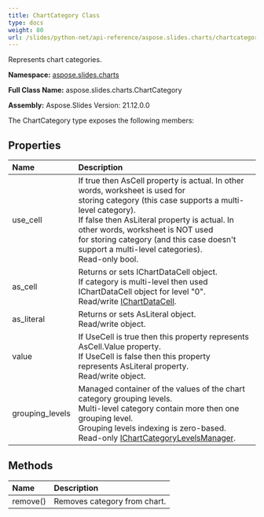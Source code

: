 ```yaml
---
title: ChartCategory Class
type: docs
weight: 80
url: /slides/python-net/api-reference/aspose.slides.charts/chartcategory/
---
```


Represents chart categories.

**Namespace:** [aspose.slides.charts](/slides/python-net/api-reference/aspose.slides.charts/)

**Full Class Name:** aspose.slides.charts.ChartCategory

**Assembly:**  Aspose.Slides Version: 21.12.0.0

The ChartCategory type exposes the following members:
## **Properties**
|**Name**|**Description**|
| :- | :- |
|use_cell|If true then AsCell property is actual. In other words, worksheet is used for <br/>            storing category (this case supports a multi-level category).<br/>            If false then AsLiteral property is actual. In other words, worksheet is NOT used <br/>            for storing category (and this case doesn't support a multi-level categories).<br/>            Read-only bool.|
|as_cell|Returns or sets IChartDataCell object.<br/>            If category is multi-level then used IChartDataCell object for level "0".<br/>            Read/write [IChartDataCell](/python-net/api-reference/aspose.slides.charts/ichartdatacell/).|
|as_literal|Returns or sets AsLiteral object.<br/>            Read/write object.|
|value|If UseCell is true then this property represents AsCell.Value property.<br/>            If UseCell is false then this property represents AsLiteral property.<br/>            Read/write object.|
|grouping_levels|Managed container of the values of the chart category grouping levels.<br/>            Multi-level category contain more then one grouping level.<br/>            Grouping levels indexing is zero-based.<br/>            Read-only [IChartCategoryLevelsManager](/python-net/api-reference/aspose.slides.charts/ichartcategorylevelsmanager/).|
## **Methods**
|**Name**|**Description**|
| :- | :- |
|remove()|Removes category from chart.|
